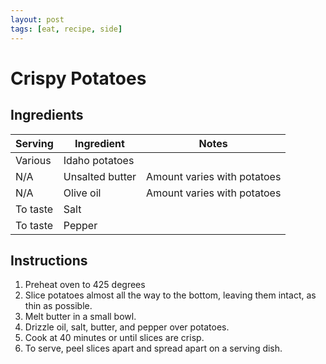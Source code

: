 ```yaml
---
layout: post
tags: [eat, recipe, side]
---
```


# Crispy Potatoes

## Ingredients

| Serving | Ingredient | Notes |
|-|-|-|
| Various | Idaho potatoes |  |
| N/A | Unsalted butter | Amount varies with potatoes |
| N/A | Olive oil | Amount varies with potatoes |
| To taste | Salt |  |
| To taste | Pepper |  |

## Instructions

1. Preheat oven to 425 degrees
1. Slice potatoes almost all the way to the bottom, leaving them intact, as thin as possible.
1. Melt butter in a small bowl.
1. Drizzle oil, salt, butter, and pepper over potatoes.
1. Cook at 40 minutes or until slices are crisp.
1. To serve, peel slices apart and spread apart on a serving dish.
